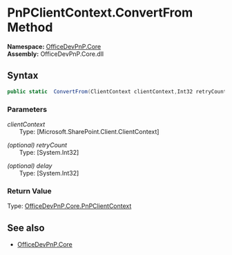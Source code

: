 # PnPClientContext.ConvertFrom Method  
**Namespace:** [OfficeDevPnP.Core](OfficeDevPnP.Core.md)  
**Assembly:** OfficeDevPnP.Core.dll  
## Syntax
```C#
public static  ConvertFrom(ClientContext clientContext,Int32 retryCount,Int32 delay)
```
### Parameters
*clientContext*  
&emsp;&emsp;Type: [Microsoft.SharePoint.Client.ClientContext] 
&emsp;&emsp;  
  
*(optional) retryCount*  
&emsp;&emsp;Type: [System.Int32] 
&emsp;&emsp;  
  
*(optional) delay*  
&emsp;&emsp;Type: [System.Int32] 
&emsp;&emsp;  
  
### Return Value
Type: [OfficeDevPnP.Core.PnPClientContext](OfficeDevPnP.Core.PnPClientContext.md)  

## See also
- [OfficeDevPnP.Core](OfficeDevPnP.Core.md)
